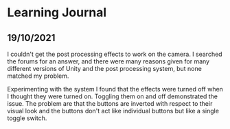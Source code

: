 # Learning Journal

## 19/10/2021

I couldn't get the post processing effects to work on the camera. I searched the forums for an answer, and there were many reasons given for many different versions of Unity and the post processing system, but none matched my problem.

Experimenting with the system I found that the effects were turned off when I thought they were turned on. Toggling them on and off demonstrated the issue. The problem are that the buttons are inverted with respect to their visual look and the buttons don't act like individual buttons but like a single toggle switch.